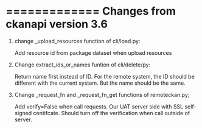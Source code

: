 =============
Changes from ckanapi version 3.6
=============

1. change _upload_resources function of cli/load.py:

    Add resource id from package dataset when upload resources

2. Change extract_ids_or_names funtion of cli/delete/py:

    Return name first instead of ID. For the remote system, the 
    ID should be different with the current system. But the name
    should be the same.

3. Change _request_fn and _request_fn_get functions of remoteckan.py;
    
    Add verify=False when call requests. Our UAT server side with SSL 
    self-signed centifcate. Should turn off the verification when call
    outside of server.



